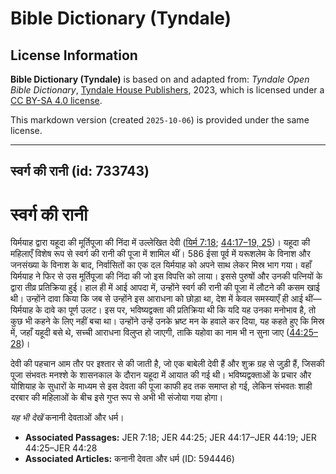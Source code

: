 # Bible Dictionary (Tyndale)

## License Information

**Bible Dictionary (Tyndale)** is based on and adapted from: _Tyndale Open Bible Dictionary_, [Tyndale House Publishers](https://tyndaleopenresources.com/), 2023, which is licensed under a [CC BY-SA 4.0 license](https://creativecommons.org/licenses/by-sa/4.0/legalcode.en).

This markdown version (created `2025-10-06`) is provided under the same license.



--------------------------------

## स्वर्ग की रानी (id: 733743)

स्वर्ग की रानी
==============

यिर्मयाह द्वारा यहूदा की मूर्तिपूजा की निंदा में उल्लेखित देवी ([यिर्म 7:18](https://ref.ly/Jer7:18); [44:17–19, 25](https://ref.ly/Jer44:17-Jer44:19,Jer44:25))। यहूदा की महिलाएँ विशेष रूप से स्वर्ग की रानी की पूजा में शामिल थीं। 586 ईसा पूर्व में यरूशलेम के विनाश और जनसंख्या के विनाश के बाद, निर्वासितों का एक दल यिर्मयाह को अपने साथ लेकर मिस्र भाग गया। वहाँ यिर्मयाह ने फिर से उस मूर्तिपूजा की निंदा की जो इस विपत्ति को लाया। इससे पुरुषों और उनकी पत्नियों के द्वारा तीव्र प्रतिक्रिया हुई। हाल ही में आई आपदा में, उन्होंने स्वर्ग की रानी की पूजा में लौटने की कसम खाई थी। उन्होंने दावा किया कि जब से उन्होंने इस आराधना को छोड़ा था, देश में केवल समस्याएँ ही आई थीं—यिर्मयाह के दावे का पूर्ण उलट। इस पर, भविष्यद्वक्ता की प्रतिक्रिया थी कि यदि यह उनका मनोभाव है, तो कुछ भी कहने के लिए नहीं बचा था। उन्होंने उन्हें उनके भ्रष्ट मन के हवाले कर दिया, यह कहते हुए कि मिस्र में, जहाँ यहूदी बसे थे, सच्ची आराधना विलुप्त हो जाएगी, ताकि यहोवा का नाम भी न सुना जाए ([44:25–28](https://ref.ly/Jer44:25-Jer44:28))।

देवी की पहचान आम तौर पर इश्तार से की जाती है, जो एक बाबेली देवी हैं और शुक्र ग्रह से जुड़ी हैं, जिसकी पूजा संभवतः मनश्शे के शासनकाल के दौरान यहूदा में आयात की गई थी। भविष्यद्वक्ताओं के प्रचार और योशियाह के सुधारों के माध्यम से इस देवता की पूजा काफी हद तक समाप्त हो गई, लेकिन संभवतः शाही दरबार की महिलाओं के बीच इसे गुप्त रूप से अभी भी संजोया गया होगा।

*यह भी देखें* कनानी देवताओं और धर्म।

* **Associated Passages:** JER 7:18; JER 44:25; JER 44:17–JER 44:19; JER 44:25–JER 44:28
* **Associated Articles:** कनानी देवता और धर्म (ID: 594446)

